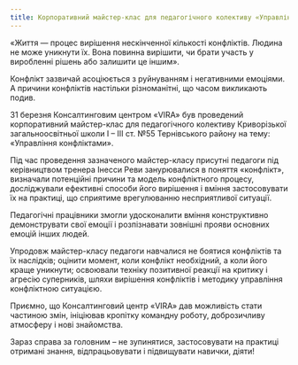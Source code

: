 ```yaml
---
title: Корпоративний майстер-клас для педагогічного колективу «Управління конфліктами»
---
```


<quote author="Б. Вул">
«Життя — процес вирішення нескінченної кількості конфліктів.
Людина не може уникнути їх.
Вона повинна вирішити, чи брати участь у виробленні рішень або залишити це іншим».
</quote>

Конфлікт зазвичай асоціюється з руйнуванням і негативними емоціями. А причини конфліктів настільки різноманітні, що часом викликають подив.

31 березня Консалтинговим центром «VIRA» був проведений корпоративний майстер-клас для педагогічного колективу Криворізької загальноосвітньої школи І – ІІІ ст. №55 Тернівського району на тему: «Управління конфліктами».

Під час проведення зазначеного майстер-класу присутні педагоги під керівництвом тренера Інесси Реви занурювалися в поняття «конфлікт», визначали потенційні причини та модель конфліктного процесу, досліджували ефективні способи його вирішення і вміння застосовувати їх на практиці, що сприятиме врегулюванню несприятливої ситуації.

Педагогічні працівники змогли удосконалити вміння конструктивно демонструвати свої емоції і розпізнавати зовнішні прояви основних емоцій інших людей.

Упродовж майстер-класу педагоги навчалися не боятися конфліктів та їх наслідків; оцінити момент, коли конфлікт необхідний, а коли його краще уникнути; освоювали техніку позитивної реакції на критику і агресію суперників, шляхи вирішення конфліктів і методику управління конфліктною ситуацією.

Приємно, що Консалтинговий центр «VIRA» дав можливість стати частиною змін, ініціював кропітку командну роботу, доброзичливу атмосферу і нові знайомства.

Зараз справа за головним – не зупинятися, застосовувати на практиці отримані знання, відпрацьовувати і підвищувати навички, діяти!

<slideshow id="72157666733281036"></slideshow>
